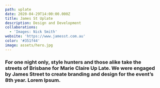 ```yaml
---
path: uplate
date: 2020-04-29T14:00:00.000Z
title: James St Uplate
description: Design and Development
collaborations:
  - 'Images: Nick Smith'
website: 'https://www.jamesst.com.au'
color: '#351f44'
image: assets/hero.jpg
---
```

### For one night only, style hunters and those alike take the streets of Brisbane for Marie Claire Up Late. We were engaged by James Street to create branding and design for the event’s 8th year. Lorem Ipsum.
